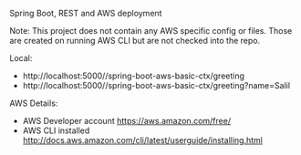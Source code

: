 Spring Boot, REST and AWS deployment

Note: This project does not contain any AWS specific config or files. Those are created on running AWS CLI but are not checked into the repo.

Local:
* http://localhost:5000//spring-boot-aws-basic-ctx/greeting
* http://localhost:5000//spring-boot-aws-basic-ctx/greeting?name=Salil

AWS Details:
* AWS Developer account https://aws.amazon.com/free/
* AWS CLI installed http://docs.aws.amazon.com/cli/latest/userguide/installing.html
